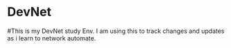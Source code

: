 # DevNet

#This is my DevNet study Env. I am using this to track changes and updates as i learn to network automate. 
